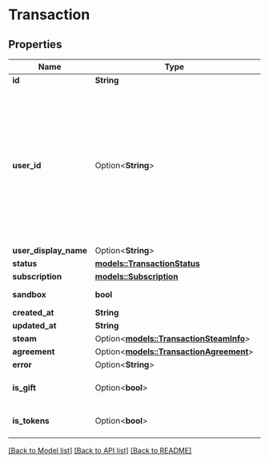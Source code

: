 # Transaction

## Properties

Name | Type | Description | Notes
------------ | ------------- | ------------- | -------------
**id** | **String** |  | 
**user_id** | Option<**String**> | A users unique ID, usually in the form of `usr_c1644b5b-3ca4-45b4-97c6-a2a0de70d469`. Legacy players can have old IDs in the form of `8JoV9XEdpo`. The ID can never be changed. | [optional]
**user_display_name** | Option<**String**> |  | [optional]
**status** | [**models::TransactionStatus**](TransactionStatus.md) |  | 
**subscription** | [**models::Subscription**](Subscription.md) |  | 
**sandbox** | **bool** |  | [default to false]
**created_at** | **String** |  | 
**updated_at** | **String** |  | 
**steam** | Option<[**models::TransactionSteamInfo**](TransactionSteamInfo.md)> |  | [optional]
**agreement** | Option<[**models::TransactionAgreement**](TransactionAgreement.md)> |  | [optional]
**error** | Option<**String**> |  | 
**is_gift** | Option<**bool**> |  | [optional][default to false]
**is_tokens** | Option<**bool**> |  | [optional][default to false]

[[Back to Model list]](../README.md#documentation-for-models) [[Back to API list]](../README.md#documentation-for-api-endpoints) [[Back to README]](../README.md)


